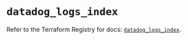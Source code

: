 # `datadog_logs_index`

Refer to the Terraform Registry for docs: [`datadog_logs_index`](https://registry.terraform.io/providers/datadog/datadog/3.41.0/docs/resources/logs_index).
